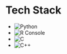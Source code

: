 # Tech Stack
- ![Python](https://img.shields.io/badge/Python-3776AB?style=for-the-badge&logo=python&logoColor=white)
- ![R Console](https://img.shields.io/badge/R_Console-276DC3?style=for-the-badge&logo=R&logoColor=white)
- ![C](https://img.shields.io/badge/C-00599C?style=for-the-badge&logo=c&logoColor=white)
- ![C++](https://img.shields.io/badge/C++-00599C?style=for-the-badge&logo=c%2B%2B&logoColor=white)
